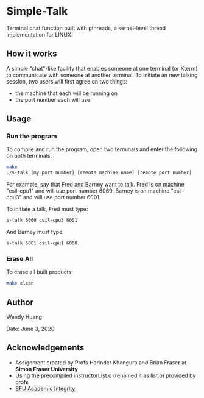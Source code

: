 # Simple-Talk

Terminal chat function built with pthreads, a kernel-level thread implementation for LINUX. 

## How it works
A simple "chat"-like facility that enables someone at one terminal (or Xterm) to communicate with someone at another terminal. To initiate an new talking session, two users will first agree on two things:
- the machine that each will be running on
- the port number each will use

## Usage

### Run the program
To compile and run the program, open two terminals and enter the following on both terminals:

```bash
make
./s-talk [my port number] [remote machine name] [remote port number]
```
For example, say that Fred and Barney want to talk. Fred is on machine "csil-cpu1" and will use port number 6060. Barney is on machine "csil-cpu3" and will use port number 6001.

To initiate a talk, Fred must type:
```bash
s-talk 6060 csil-cpu3 6001
```
And Barney must type:
```bash
s-talk 6001 csil-cpu1 6060.
```
### Erase All

To erase all built products:

```bash
make clean
```

## Author

Wendy Huang

Date: June 3, 2020

## Acknowledgements

- Assignment created by Profs Harinder Khangura and Brian Fraser at **Simon Fraser University**
- Using the precompiled instructorList.o (renamed it as list.o) provided by profs
- [SFU Academic Integrity](http://www.sfu.ca/students/academicintegrity.html)
